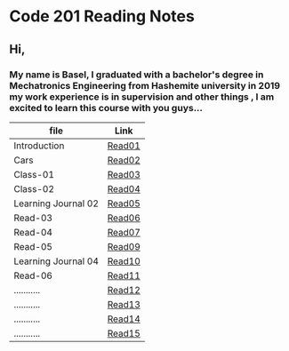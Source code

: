 # Code 201 Reading Notes

## **Hi,**

### My name is Basel, I graduated with a bachelor's degree in Mechatronics Engineering from Hashemite university in 2019 my work experience is in supervision and other things , I am excited to learn this course with you guys...


| file                | Link       |
| ------------------  | -----------|
| Introduction        | [Read01](https://bassel07.github.io/Reading-Notes201/) |
| Cars                | [Read02](https://bassel07.github.io/Cars/)   |
| Class-01            |  [Read03](https://bassel07.github.io/Reading-Notes201/class-01)   |
| Class-02            |  [Read04](https://bassel07.github.io/Reading-Notes201/class-02)   |
| Learning Journal 02 |  [Read05](https://bassel07.github.io/Reading-Notes201/Learning%20Journal)   |
| Read-03             |  [Read06](https://bassel07.github.io/Reading-Notes201/Read-03)   |
| Read-04             |  [Read07](https://bassel07.github.io/Reading-Notes201/Read-04)   |
| Read-05             |  [Read09](https://bassel07.github.io/Reading-Notes201/Read-05)   |
| Learning Journal 04 |  [Read10](https://bassel07.github.io/Reading-Notes201/LearningJournal-04)   |
| Read-06             |  [Read11](https://bassel07.github.io/Reading-Notes201/Read-06)   |
| ...........         |  [Read12]()   |
| ...........         |  [Read13]()   |
| ...........         |  [Read14]()   |
| ...........         |  [Read15]()   |

